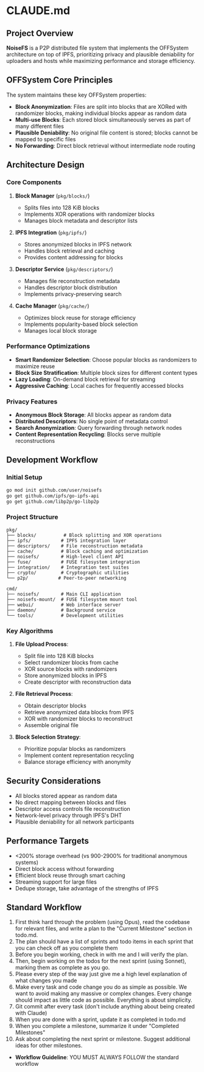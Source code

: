 # CLAUDE.md

## Project Overview

**NoiseFS** is a P2P distributed file system that implements the OFFSystem architecture on top of IPFS, prioritizing privacy and plausible deniability for uploaders and hosts while maximizing performance and storage efficiency.

## OFFSystem Core Principles

The system maintains these key OFFSystem properties:
- **Block Anonymization**: Files are split into blocks that are XORed with randomizer blocks, making individual blocks appear as random data
- **Multi-use Blocks**: Each stored block simultaneously serves as part of many different files
- **Plausible Deniability**: No original file content is stored; blocks cannot be mapped to specific files
- **No Forwarding**: Direct block retrieval without intermediate node routing

## Architecture Design

### Core Components

1. **Block Manager** (`pkg/blocks/`)
   - Splits files into 128 KiB blocks
   - Implements XOR operations with randomizer blocks
   - Manages block metadata and descriptor lists

2. **IPFS Integration** (`pkg/ipfs/`)
   - Stores anonymized blocks in IPFS network
   - Handles block retrieval and caching
   - Provides content addressing for blocks

3. **Descriptor Service** (`pkg/descriptors/`)
   - Manages file reconstruction metadata
   - Handles descriptor block distribution
   - Implements privacy-preserving search

4. **Cache Manager** (`pkg/cache/`)
   - Optimizes block reuse for storage efficiency
   - Implements popularity-based block selection
   - Manages local block storage

### Performance Optimizations

- **Smart Randomizer Selection**: Choose popular blocks as randomizers to maximize reuse
- **Block Size Stratification**: Multiple block sizes for different content types
- **Lazy Loading**: On-demand block retrieval for streaming
- **Aggressive Caching**: Local caches for frequently accessed blocks

### Privacy Features

- **Anonymous Block Storage**: All blocks appear as random data
- **Distributed Descriptors**: No single point of metadata control
- **Search Anonymization**: Query forwarding through network nodes
- **Content Representation Recycling**: Blocks serve multiple reconstructions

## Development Workflow

### Initial Setup
```bash
go mod init github.com/user/noisefs
go get github.com/ipfs/go-ipfs-api
go get github.com/libp2p/go-libp2p
```

### Project Structure
```
pkg/
├── blocks/          # Block splitting and XOR operations
├── ipfs/           # IPFS integration layer
├── descriptors/    # File reconstruction metadata
├── cache/          # Block caching and optimization
├── noisefs/        # High-level client API
├── fuse/           # FUSE filesystem integration
├── integration/    # Integration test suites
├── crypto/         # Cryptographic utilities
└── p2p/           # Peer-to-peer networking

cmd/
├── noisefs/        # Main CLI application
├── noisefs-mount/  # FUSE filesystem mount tool
├── webui/          # Web interface server
├── daemon/         # Background service
└── tools/          # Development utilities
```

### Key Algorithms

1. **File Upload Process**:
   - Split file into 128 KiB blocks
   - Select randomizer blocks from cache
   - XOR source blocks with randomizers
   - Store anonymized blocks in IPFS
   - Create descriptor with reconstruction data

2. **File Retrieval Process**:
   - Obtain descriptor blocks
   - Retrieve anonymized data blocks from IPFS
   - XOR with randomizer blocks to reconstruct
   - Assemble original file

3. **Block Selection Strategy**:
   - Prioritize popular blocks as randomizers
   - Implement content representation recycling
   - Balance storage efficiency with anonymity

## Security Considerations

- All blocks stored appear as random data
- No direct mapping between blocks and files
- Descriptor access controls file reconstruction
- Network-level privacy through IPFS's DHT
- Plausible deniability for all network participants

## Performance Targets

- <200% storage overhead (vs 900-2900% for traditional anonymous systems)
- Direct block access without forwarding
- Efficient block reuse through smart caching
- Streaming support for large files
- Dedupe storage, take advantage of the strengths of IPFS

## Standard Workflow 
1. First think hard through the problem (using Opus), read the codebase for relevant files, and write a plan to the "Current Milestone" section in todo.md.
2. The plan should have a list of sprints and todo items in each sprint that you can check off as you complete them
3. Before you begin working, check in with me and I will verify the plan.
4. Then, begin working on the todos for the next sprint (using Sonnet), marking them as complete as you go.
5. Please every step of the way just give me a high level explanation of what changes you made
6. Make every task and code change you do as simple as possible. We want to avoid making any massive or complex changes. Every change should impact as little code as possible. Everything is about simplicity.
7. Git commit after every task (don't include anything about being created with Claude)
8. When you are done with a sprint, update it as completed in todo.md
9. When you complete a milestone, summarize it under "Completed Milestones"
10. Ask about completing the next sprint or milestone. Suggest additional ideas for other milestones.

- **Workflow Guideline**: YOU MUST ALWAYS FOLLOW the standard workflow
